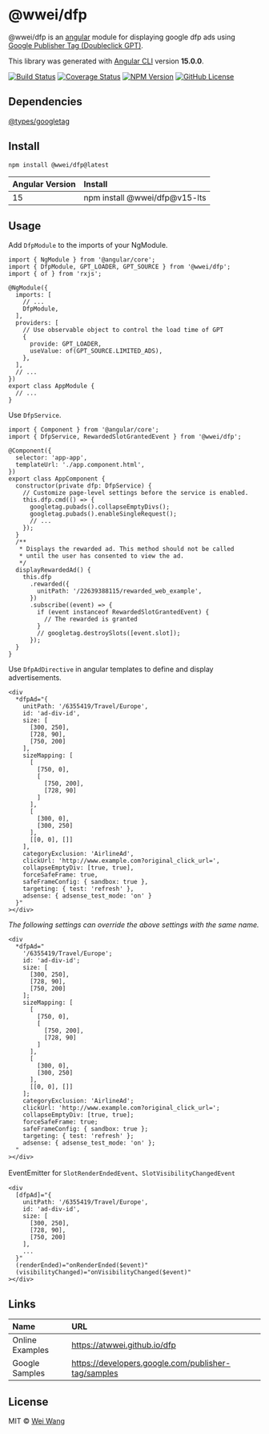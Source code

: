 # @wwei/dfp

@wwei/dfp is an [angular](https://angular.io) module for displaying google dfp ads using [Google Publisher Tag (Doubleclick GPT)](https://developers.google.com/publisher-tag/reference).

This library was generated with [Angular CLI](https://github.com/angular/angular-cli) version **15.0.0**.

[![Build Status](https://img.shields.io/circleci/build/github/atwwei/dfp/main)](https://circleci.com/gh/atwwei/dfp/tree/main)
[![Coverage Status](https://img.shields.io/coverallsCoverage/github/atwwei/dfp)](https://coveralls.io/github/atwwei/dfp?branch=main)
[![NPM Version](https://img.shields.io/npm/v/@wwei/dfp)](https://www.npmjs.com/package/@wwei/dfp)
[![GitHub License](https://img.shields.io/github/license/atwwei/dfp)](https://github.com/atwwei/dfp/blob/master/LICENSE)

## Dependencies

[@types/googletag](https://www.npmjs.com/package/@types/googletag)

## Install

```
npm install @wwei/dfp@latest
```

| Angular Version | Install                       |
| :-------------- | :---------------------------- |
| 15              | npm install @wwei/dfp@v15-lts |

## Usage

Add `DfpModule` to the imports of your NgModule.

```
import { NgModule } from '@angular/core';
import { DfpModule, GPT_LOADER, GPT_SOURCE } from '@wwei/dfp';
import { of } from 'rxjs';

@NgModule({
  imports: [
    // ...
    DfpModule,
  ],
  providers: [
    // Use observable object to control the load time of GPT
    {
      provide: GPT_LOADER,
      useValue: of(GPT_SOURCE.LIMITED_ADS),
    },
  ],
  // ...
})
export class AppModule {
  // ...
}
```

Use `DfpService`.

```
import { Component } from '@angular/core';
import { DfpService, RewardedSlotGrantedEvent } from '@wwei/dfp';

@Component({
  selector: 'app-app',
  templateUrl: './app.component.html',
})
export class AppComponent {
  constructor(private dfp: DfpService) {
    // Customize page-level settings before the service is enabled.
    this.dfp.cmd(() => {
      googletag.pubads().collapseEmptyDivs();
      googletag.pubads().enableSingleRequest();
      // ...
    });
  }
  /**
   * Displays the rewarded ad. This method should not be called
   * until the user has consented to view the ad.
   */
  displayRewardedAd() {
    this.dfp
      .rewarded({
        unitPath: '/22639388115/rewarded_web_example',
      })
      .subscribe((event) => {
        if (event instanceof RewardedSlotGrantedEvent) {
          // The rewarded is granted
        }
        // googletag.destroySlots([event.slot]);
      });
  }
}
```

Use `DfpAdDirective` in angular templates to define and display advertisements.

```
<div
  *dfpAd="{
    unitPath: '/6355419/Travel/Europe',
    id: 'ad-div-id',
    size: [
      [300, 250],
      [728, 90],
      [750, 200]
    ],
    sizeMapping: [
      [
        [750, 0],
        [
          [750, 200],
          [728, 90]
        ]
      ],
      [
        [300, 0],
        [300, 250]
      ],
      [[0, 0], []]
    ],
    categoryExclusion: 'AirlineAd',
    clickUrl: 'http://www.example.com?original_click_url=',
    collapseEmptyDiv: [true, true],
    forceSafeFrame: true,
    safeFrameConfig: { sandbox: true },
    targeting: { test: 'refresh' },
    adsense: { adsense_test_mode: 'on' }
  }"
></div>
```

_The following settings can override the above settings with the same name._

```
<div
  *dfpAd="
    '/6355419/Travel/Europe';
    id: 'ad-div-id';
    size: [
      [300, 250],
      [728, 90],
      [750, 200]
    ];
    sizeMapping: [
      [
        [750, 0],
        [
          [750, 200],
          [728, 90]
        ]
      ],
      [
        [300, 0],
        [300, 250]
      ],
      [[0, 0], []]
    ];
    categoryExclusion: 'AirlineAd';
    clickUrl: 'http://www.example.com?original_click_url=';
    collapseEmptyDiv: [true, true];
    forceSafeFrame: true;
    safeFrameConfig: { sandbox: true };
    targeting: { test: 'refresh' };
    adsense: { adsense_test_mode: 'on' };
  "
></div>
```

EventEmitter for `SlotRenderEndedEvent`、`SlotVisibilityChangedEvent`

```
<div
  [dfpAd]="{
    unitPath: '/6355419/Travel/Europe',
    id: 'ad-div-id',
    size: [
      [300, 250],
      [728, 90],
      [750, 200]
    ],
    ...
  }"
  (renderEnded)="onRenderEnded($event)"
  (visibilityChanged)="onVisibilityChanged($event)"
></div>
```

## Links

| Name            | URL                                                 |
| :-------------- | :-------------------------------------------------- |
| Online Examples | https://atwwei.github.io/dfp                        |
| Google Samples  | https://developers.google.com/publisher-tag/samples |

## License

MIT © [Wei Wang](https://github.com/atwwei)
